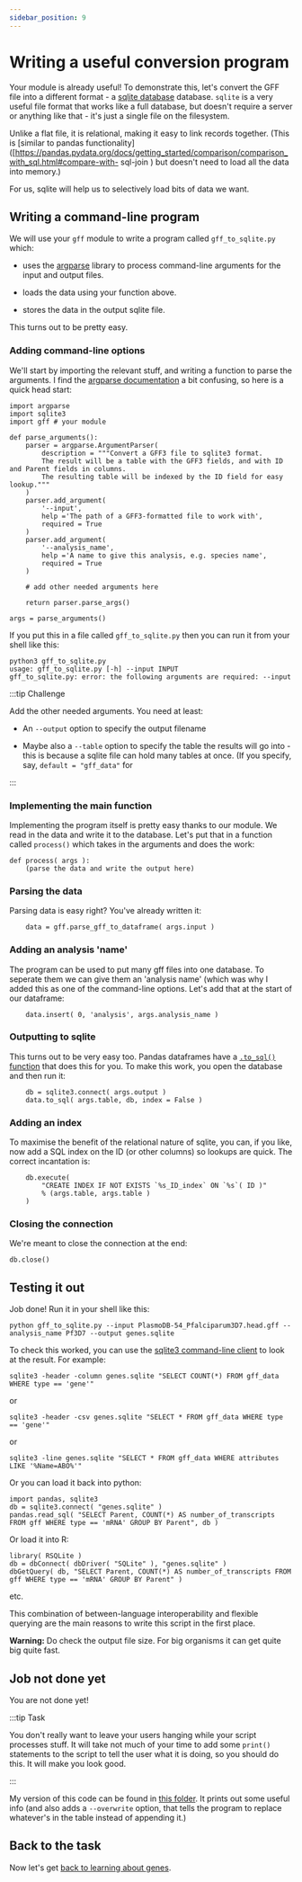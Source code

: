 ```yaml
---
sidebar_position: 9
---
```


# Writing a useful conversion program



Your module is already useful! To demonstrate this, let's convert the GFF file into a different format - a
[sqlite database](https://www.sqlite.org) database. `sqlite` is a very useful file format that works like a
full database, but doesn't require a server or anything like that - it's just a single file on the filesystem.

Unlike a flat file, it is relational, making it easy to link records together. (This is [similar to pandas
functionality]([https://pandas.pydata.org/docs/getting_started/comparison/comparison_with_sql.html#compare-with-
sql-join ) but doesn't need to load all the data into memory.)

For us, sqlite will help us to selectively load bits of data we want.

## Writing a command-line program

We will use your `gff` module to write a program called `gff_to_sqlite.py` which:

- uses the [argparse](https://docs.python.org/3/library/argparse.html) library to process
  command-line arguments for the input and output files.

- loads the data using your function above.

- stores the data in the output sqlite file.

This turns out to be pretty easy. 

### Adding command-line options

We'll start by importing the relevant stuff, and writing a
function to parse the arguments. I find the [argparse
documentation](https://docs.python.org/3/library/argparse.html) a bit confusing, so here is
a quick head start:

```
import argparse
import sqlite3
import gff # your module

def parse_arguments():
    parser = argparse.ArgumentParser(
        description = """Convert a GFF3 file to sqlite3 format.
        The result will be a table with the GFF3 fields, and with ID and Parent fields in columns.
        The resulting table will be indexed by the ID field for easy lookup."""
    )
    parser.add_argument(
        '--input',
        help ='The path of a GFF3-formatted file to work with',
        required = True
    )
    parser.add_argument(
        '--analysis_name',
        help ='A name to give this analysis, e.g. species name',
        required = True
    )

    # add other needed arguments here

    return parser.parse_args()

args = parse_arguments()
```

If you put this in a file called `gff_to_sqlite.py` then you can run it from your shell like this:

```
python3 gff_to_sqlite.py 
usage: gff_to_sqlite.py [-h] --input INPUT
gff_to_sqlite.py: error: the following arguments are required: --input
```

:::tip Challenge

Add the other needed arguments.  You need at least:

* An `--output` option to specify the output filename

* Maybe also a `--table` option to specify the table the results will go into - this is because a sqlite file can hold many
  tables at once. (If you specify, say, `default = "gff_data"` for

:::

### Implementing the main function

Implementing the program itself is pretty easy thanks to our module. We read in the data and write it to the database. Let's put
that in a function called `process()` which takes in the arguments and does the work:

```
def process( args ):
    (parse the data and write the output here)
```

### Parsing the data

Parsing data is easy right?  You've already written it:

```
    data = gff.parse_gff_to_dataframe( args.input )
```

### Adding an analysis 'name'

The program can be used to put many gff files into one database. To seperate them we can give them an 'analysis name' (which was
why I added this as one of the command-line options.  Let's add that at the start of our dataframe:

```
    data.insert( 0, 'analysis', args.analysis_name )
```

### Outputting to sqlite

This turns out to be very easy too. Pandas dataframes have a
[`.to_sql()` function](https://pandas.pydata.org/pandas-docs/stable/reference/api/pandas.DataFrame.to_sql.html)
that does this for you. To make this work, you open the database and then run it:

```
    db = sqlite3.connect( args.output )
    data.to_sql( args.table, db, index = False )
```

### Adding an index

To maximise the benefit of the relational nature of sqlite, you can, if you like, now add a SQL index on the ID
(or other columns) so lookups are quick.  The correct incantation is:

```
    db.execute(
        "CREATE INDEX IF NOT EXISTS `%s_ID_index` ON `%s`( ID )"
        % (args.table, args.table )
    )
```

### Closing the connection
We're meant to close the connection at the end:
```
db.close()
```

## Testing it out
Job done!  Run it in your shell like this:
```
python gff_to_sqlite.py --input PlasmoDB-54_Pfalciparum3D7.head.gff --analysis_name Pf3D7 --output genes.sqlite
```

To check this worked, you can use the [sqlite3 command-line client](www.sqlite.org) to look at the
result.  For example:

```
sqlite3 -header -column genes.sqlite "SELECT COUNT(*) FROM gff_data WHERE type == 'gene'"
```
or
```
sqlite3 -header -csv genes.sqlite "SELECT * FROM gff_data WHERE type == 'gene'"
```
or
```
sqlite3 -line genes.sqlite "SELECT * FROM gff_data WHERE attributes LIKE '%Name=ABO%'"
```

Or you can load it back into python:
```
import pandas, sqlite3
db = sqlite3.connect( "genes.sqlite" )
pandas.read_sql( "SELECT Parent, COUNT(*) AS number_of_transcripts FROM gff WHERE type == 'mRNA' GROUP BY Parent", db )
```

Or load it into R:
```
library( RSQLite )
db = dbConnect( dbDriver( "SQLite" ), "genes.sqlite" )
dbGetQuery( db, "SELECT Parent, COUNT(*) AS number_of_transcripts FROM gff WHERE type == 'mRNA' GROUP BY Parent" )
```

etc.

This combination of between-language interoperability and flexible querying are the main reasons to write this script in the
first place.

**Warning:** Do check the output file size. For big organisms it can get quite big quite fast.

## Job not done yet

You are not done yet!  

:::tip Task

You don't really want to leave your users hanging while your script processes stuff. It will take not much of your time to add
some `print()` statements to the script to tell the user what it is doing, so you should do this. It will make you look good.

:::

My version of this code can be found in
[this folder](https://github.com/whg-training/whg-training-resources/blob/main/docs/programming/a_python_module_for_gff/solutions/). It
prints out some useful info (and also adds a `--overwrite` option, that tells the program to replace whatever's in the table
instead of appending it.)

## Back to the task



Now let's get [back to learning about genes](Counting_genes_1.md).
